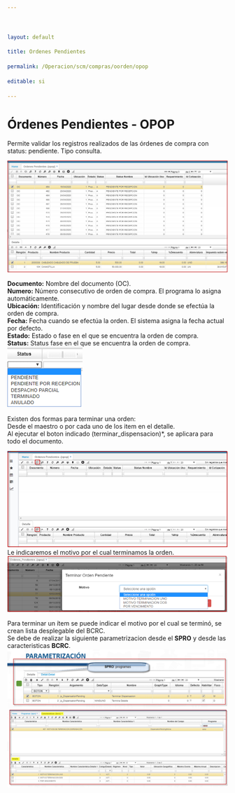 ```yaml
---



layout: default

title: Ordenes Pendientes

permalink: /Operacion/scm/compras/oorden/opop

editable: si

---
```


# Órdenes Pendientes - OPOP

Permite validar los registros realizados de las órdenes de compra con status: pendiente. Tipo consulta.  

![](opop1.png)

**Documento:** Nombre del documento (OC).  
**Numero:** Número consecutivo de orden de compra. El programa lo asigna automáticamente.  
**Ubicación:** Identificación y nombre del lugar desde donde se efectúa la orden de compra.  
**Fecha:** Fecha cuando se efectúa la orden. El sistema asigna la fecha actual por defecto.  
**Estado:** Estado o fase en el que se encuentra la orden de compra.  
**Status:** Status fase en el que se encuentra la orden de compra.  
![](opop2.png)  

Existen dos formas para terminar una orden:  
Desde el maestro o por cada uno de los item en el detalle.  
Al ejecutar el boton indicado (terminar_dispensacion)*, se aplicara para todo el documento.  

![](opop3.png)  
Le indicaremos el motivo por el cual terminamos la orden.  
![](opop4.png)  

Para terminar un ítem se puede indicar el motivo por el cual se terminó, se crean lista desplegable del BCRC.  
Se debe de realizar la siguiente parametrizacion desde el **SPRO** y desde las caracteristicas **BCRC**.  
![](opop5.png)  

























